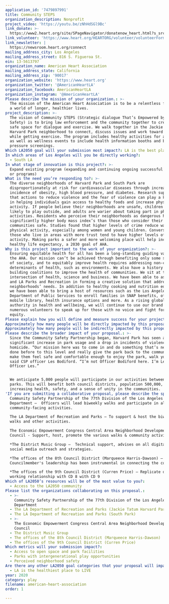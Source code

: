 ```yaml
---
application_id: '7479897991'
title: Community STEPS
organization_description: Nonprofit
project_video: 'https://youtu.be/zNhHdSGl9Bc'
link_donate: >-
  https://www2.heart.org/site/SPageNavigator/donatenow_heart.html?s_src=nav&pagename=%2Fdonatenow_heart&utm_expid=.Gd9MG4GFQjaAcfhuC0-%20%20l4w.0&utm_referrer=https%3A%2F%2Fwww.heart.org%2F
link_volunteer: 'https://www.heart.org/HEARTORG/volunteer/volunteerForm.jsp'
link_newsletter: |
  https://newsroom.heart.org/connect
mailing_address_city: Los Angeles
mailing_address_street: 816 S. Figueroa St.
ein: 13-5613797
organization_name: American Heart Association
mailing_address_state: California
mailing_address_zip: '90017'
organization_website: 'https://www.heart.org'
organization_twitter: '@AmericanHeartLA'
organization_facebook: AmericanHeartLA
organization_instagram: '@AmericanHeartLA'
Please describe the mission of your organization.: >-
  The mission of the American Heart Association is to be a relentless force for
  a world of longer, healthier lives.
project_description: >-
  The vision of Community STEPS (Strategic dialogue That’s Empowered by Public
  Safety) is to bring law enforcement and the community together to create a
  safe space for dialogue and exercise. We walk together in the Jackie Tatum
  Harvard Park neighborhood to connect, discuss issues and work toward solutions
  while getting exercise. The program includes healthy activities for all ages
  as well as wellness events to include health information booths and blood
  pressure screenings.
Which LA2050 goal will your submission most impact?: LA is the best place to PLAY
In which areas of Los Angeles will you be directly working?:
  - South LA
In what stage of innovation is this project?: >-
  Expand existing program (expanding and continuing ongoing successful projects
  or programs)
What is the need you’re responding to?: >-
  The diverse neighborhoods of Harvard Park and South Park are
  disproportionately at risk for cardiovascular diseases through increased
  incidence of obesity, high blood pressure, and diabetes. Research supports
  that actions to reduce violence and the fear of violence can play a key role
  in helping individuals gain access to healthy foods and increase physical
  activity. If people believe their neighborhoods are unsafe, children are less
  likely to play outside, and adults are warier about taking part in physical
  activities. Residents who perceive their neighborhoods as dangerous have
  significantly higher body mass index’s than those who consider their
  communities safe. Studies found that higher levels of crime reduce walking or
  physical activity, especially among women and young children. Conversely,
  those who live in areas with more trust tend to have higher levels of
  activity. Making parks a safer and more welcoming place will help increase
  healthy life expectancy, a 2030 goal of AHA.
Why is this project important to the work of your organization?: >-
  Ensuring equitable health for all has been a long-standing guiding value for
  the AHA. Our mission can’t be achieved through benefiting only some segments
  of society, and to equitably improve health requires addressing non-clinical
  determinants of health, such as environments. We also have a history of
  building coalitions to improve the health of communities. We sit at the
  intersection of health, science and business. We have been able to assist LAPD
  and LA Parks and Recreation in forming a creative solution that addresses
  neighborhoods’ needs. In addition to healthy cooking and nutrition education,
  we have been able to bring a host of resources such as the Los Angeles
  Department of Public Services to enroll families in SNAP benefits, offer a
  mobile library, health insurance options and more. As a rising global
  authority in health and wellbeing, we will continue to use our brand and
  numerous volunteers to speak up for those with no voice and fight for health
  equity.
Please explain how you will define and measure success for your project.: "Our goal is to foster ongoing dialogue with additional community stakeholders to inspire and support neighborhood innovation and ownership. There is a strong desire in Harvard Park, as well as in adjacent neighborhoods, to bring the community together. The Community Safety Partnership launched there just over three years ago and continues to see improvements in safety where residents can live out their full potential. \n\nBy continuing our partnership with the Community Safety Partnership in Harvard Park, we will define success by:\n•\tEnsuring community members feel safer to walk in their community. A goal of the 77th Division of the LAPD is to reduce crime by 15%.\n•\tIncreasing the amount of time per day and week that participants are physically active. We’ll distribute fitness trackers and leverage existing AHA programs that allow for tracking mobility.\n•\tA reduction in blood pressure and other health metrics.\n•\tAllowing law enforcement officers to better to get to know and understand the communities in which they serve. Another goal of the 77th Division is to strengthen the community-police partnership and build morale through leadership.\n\nThese measures will be comprehensive of both Harvard Park which is entering its third program year, and the expansion into South Park."
Approximately how many people will be directly impacted by this proposal?: '5000'
Approximately how many people will be indirectly impacted by this proposal?: '500000'
Please describe the broader impact of your proposal.: >-
  Since the Community Safety Partnership began, Harvard Park has seen a
  significant increase in park usage and a drop in incidents of violence and
  homicide. “Our mission here was to come in and do something that’s never been
  done before to this level and really give the park back to the community and
  make them feel safe and comfortable enough to enjoy the park, walk your dog,”
  said CSP officer Les Bodiford. “I’m not Officer Bodiford here. I’m Les,
  Officer Les.”


  We anticipate 5,000 people will participate in our activities between the two
  parks. This will benefit both council districts, population 500,000, by
  increasing health, safety, and a sense of unity in the communities.
'If you are submitting a collaborative proposal, please describe the specific role of partner organizations in the project.': >-
  Community Safety Partnership of the 77th Division of the Los Angeles Police
  Department –  Officers will lead biweekly walks and participate in all
  community-facing activities.

  The LA Department of Recreation and Parks – To support & host the biweekly
  walks and other activities.

  The Economic Empowerment Congress Central Area Neighborhood Development
  Council - Support, host, promote the various walks & community activities. 

  *The District Music Group –  Technical support, advises on all digital and
  social media outreach and strategies.

  *The offices of the 8th Council District (Marqueece Harris-Dawson) –
  Councilmember's leadership has been instrumental in connecting the community. 

  *The offices of the 9th Council District (Curren Price) – Replicate our
  working relationship with CD 8 with CD 9
Which of LA2050’s resources will be of the most value to you?:
  - Access to the LA2050 community
Please list the organizations collaborating on this proposal.:
  - >-
    Community Safety Partnership of the 77th Division of the Los Angeles Police
    Department
  - The LA Department of Recreation and Parks (Jackie Tatum Harvard Park)
  - The LA Department of Recreation and Parks (South Park)
  - >-
    The Economic Empowerment Congress Central Area Neighborhood Development
    Council
  - The District Music Group
  - The offices of the 8th Council District (Marqueece Harris-Dawson)
  - The offices of the 9th Council District (Curren Price)
Which metrics will your submission impact?:
  - Access to open space and park facilities
  - Parks with intergenerational play opportunities
  - Perceived neighborhood safety
Are there any other LA2050 goal categories that your proposal will impact?:
  - LA is the healthiest place to LIVE
year: 2020
category: play
filename: american-heart-association
order: 1

---
```

